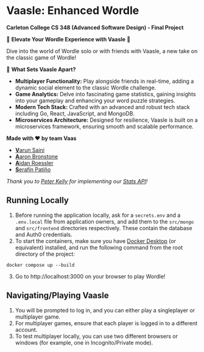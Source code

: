 # Vaasle: Enhanced Wordle 
**Carleton College CS 348 (Advanced Software Design) - Final Project**

🌟 **Elevate Your Wordle Experience with Vaasle** 🌟

Dive into the world of Wordle solo or with friends with Vaasle, a new take on the classic game of Wordle! 

🚀 **What Sets Vaasle Apart?**
- **Multiplayer Functionality:** Play alongside friends in real-time, adding a dynamic social element to the classic Wordle challenge.
- **Game Analytics:** Delve into fascinating game statistics, gaining insights into your gameplay and enhancing your word puzzle strategies.
- **Modern Tech Stack:** Crafted with an advanced and robust tech stack including Go, React, JavaScript, and MongoDB.
- **Microservices Architecture:** Designed for resilience, Vaasle is built on a microservices framework, ensuring smooth and scalable performance.


**Made with ❤️ by team Vaas**

- [**V**arun Saini](https://github.com/VarunSaini02)
- [**A**aron Bronstone](https://github.com/abronstone)
- [**A**idan Roessler](https://github.com/AidanRoessler)
- [**S**erafín Patiño](https://github.com/spatino1234)

*Thank you to [Peter Kelly](https://github.com/pqk314) for implementing our [Stats API](/src/stats/api.go)!*


## Running Locally
1. Before running the application locally, ask for a `secrets.env` and a `.env.local` file from application owners, and add them to the `src/mongo` and `src/frontend` directories respectively. These contain the database and Auth0 credentials.
2. To start the containers, make sure you have [Docker Desktop](https://docs.docker.com/engine/install/) (or equivalent) installed, and run the following command from the root directory of the project:
```
docker compose up --build
```
3. Go to http://localhost:3000 on your browser to play Wordle!

## Navigating/Playing Vaasle
1. You will be prompted to log in, and you can either play a singleplayer or multiplayer game.
2. For multiplayer games, ensure that each player is logged in to a different account.
3. To test multiplayer locally, you can use two different browsers or windows (for example, one in Incognito/Private mode).
